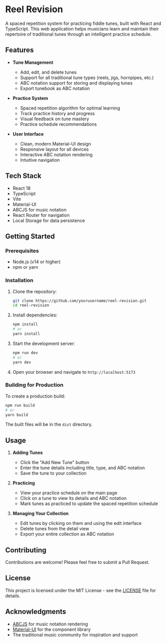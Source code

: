 # Reel Revision

A spaced repetition system for practicing fiddle tunes, built with React and TypeScript. This web application helps musicians learn and maintain their repertoire of traditional tunes through an intelligent practice schedule.

## Features

- **Tune Management**
  - Add, edit, and delete tunes
  - Support for all traditional tune types (reels, jigs, hornpipes, etc.)
  - ABC notation support for storing and displaying tunes
  - Export tunebook as ABC notation

- **Practice System**
  - Spaced repetition algorithm for optimal learning
  - Track practice history and progress
  - Visual feedback on tune mastery
  - Practice schedule recommendations

- **User Interface**
  - Clean, modern Material-UI design
  - Responsive layout for all devices
  - Interactive ABC notation rendering
  - Intuitive navigation

## Tech Stack

- React 18
- TypeScript
- Vite
- Material-UI
- ABCJS for music notation
- React Router for navigation
- Local Storage for data persistence

## Getting Started

### Prerequisites

- Node.js (v14 or higher)
- npm or yarn

### Installation

1. Clone the repository:
   ```bash
   git clone https://github.com/yourusername/reel-revision.git
   cd reel-revision
   ```

2. Install dependencies:
   ```bash
   npm install
   # or
   yarn install
   ```

3. Start the development server:
   ```bash
   npm run dev
   # or
   yarn dev
   ```

4. Open your browser and navigate to `http://localhost:5173`

### Building for Production

To create a production build:

```bash
npm run build
# or
yarn build
```

The built files will be in the `dist` directory.

## Usage

1. **Adding Tunes**
   - Click the "Add New Tune" button
   - Enter the tune details including title, type, and ABC notation
   - Save the tune to your collection

2. **Practicing**
   - View your practice schedule on the main page
   - Click on a tune to view its details and ABC notation
   - Mark tunes as practiced to update the spaced repetition schedule

3. **Managing Your Collection**
   - Edit tunes by clicking on them and using the edit interface
   - Delete tunes from the detail view
   - Export your entire collection as ABC notation

## Contributing

Contributions are welcome! Please feel free to submit a Pull Request.

## License

This project is licensed under the MIT License - see the [LICENSE](LICENSE) file for details.

## Acknowledgments

- [ABCJS](https://paulrosen.github.io/abcjs/) for music notation rendering
- [Material-UI](https://mui.com/) for the component library
- The traditional music community for inspiration and support 